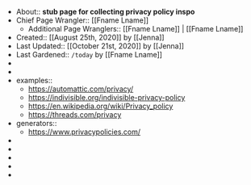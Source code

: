- About:: __stub page for collecting privacy policy inspo__
- Chief Page Wrangler:: [[Fname Lname]]
    - Additional Page Wranglers:: [[Fname Lname]] | [[Fname Lname]] 
- Created:: [[August 25th, 2020]] by [[Jenna]]
- Last Updated:: [[October 21st, 2020]] by [[Jenna]]
- Last Gardened:: `/today` by [[Fname Lname]] 
-  
-  
- examples::
    - https://automattic.com/privacy/
    - https://indivisible.org/indivisible-privacy-policy
    - https://en.wikipedia.org/wiki/Privacy_policy
    - https://threads.com/privacy
- generators::
    - https://www.privacypolicies.com/
- 
- 
- 
- 
- 
